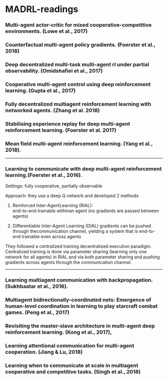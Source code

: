 # MADRL-readings


### Multi-agent actor-critic for mixed cooperative-competitive environments. (Lowe et al., 2017)

### Counterfactual multi-agent policy gradients. (Foerster et al., 2018)

### Deep decentralized multi-task multi-agent rl under partial observability. (Omidshafiei et al., 2017)

### Cooperative multi-agent control using deep reinforcement learning. (Gupta et al., 2017)

### Fully decentralized multiagent reinforcement learning with networked agents. (Zhang et al. 2018) 








### Stabilising experience replay for deep multi-agent reinforcement learning. (Foerster et al. 2017)

### Mean field multi-agent reinforcement learning. (Yang et al., 2018).



---
### Learning to communicate with deep multi-agent reinforcement learning.(Foerster et al., 2016).

Settings: fully cooperative, partially observable

Approach: they use a deep Q network and developed 2 methods
1. Reinforced Inter-AgentLearning (RIAL):  
end-to-end trainable withinan agent (no gradients are passed between agents)

2. Differentiable Inter-Agent Learning (DIAL) 
gradients can be pushed through thecommunication channel, yielding a system that is end-to-end trainable even across agents

They followed a centralized training decentralized execution paradigm. Centralized training is done via parameter sharing (learning only one network for all agents) in RIAL and via both parameter sharing and pushing gradients across agents through the communication channel.


---


### Learning multiagent communication with backpropagation. (Sukhbaatar et al., 2016).

### Multiagent bidirectionally-coordinated nets: Emergence of human-level coordination in learning to play starcraft combat games. (Peng et al., 2017)

### Revisiting the master-slave architecture in multi-agent deep reinforcement learning. (Kong et al., 2017),








### Learning attentional communication for multi-agent cooperation. (Jiang & Lu, 2018)

### Learning when to communicate at scale in multiagent cooperative and competitive tasks. (Singh et al., 2018)


